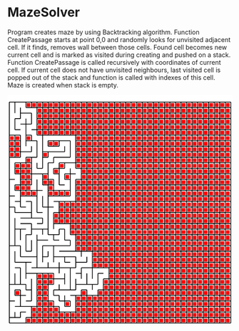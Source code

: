 # MazeSolver

Program creates maze by using Backtracking algorithm. Function CreatePassage starts at point 0,0 and
randomly looks for unvisited adjacent cell. If it finds, removes wall between those cells. Found cell becomes new current cell and
is marked as visited during creating and pushed on a stack. Function CreatePassage is called recursively with coordinates of current cell.
If current cell does not have unvisited neighbours, last visited cell is popped out of the stack and function is called with indexes 
of this cell. Maze is created when stack is empty.

![](https://github.com/rc000/MazeSolver/blob/master/Screenshots/DuringCreating.png)





